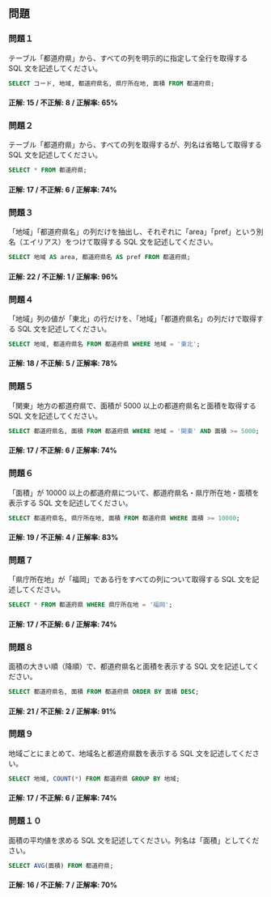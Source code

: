 ## 問題

### 問題１

テーブル「都道府県」から、すべての列を明示的に指定して全行を取得する SQL 文を記述してください。

```sql
SELECT コード, 地域, 都道府県名, 県庁所在地, 面積 FROM 都道府県;

```

#### 正解: 15 / 不正解: 8 / 正解率: 65%

### 問題２

テーブル「都道府県」から、すべての列を取得するが、列名は省略して取得する SQL 文を記述してください。

```sql
SELECT * FROM 都道府県;

```

#### 正解: 17 / 不正解: 6 / 正解率: 74%

### 問題３

「地域」「都道府県名」の列だけを抽出し、それぞれに「area」「pref」という別名（エイリアス）をつけて取得する SQL 文を記述してください。

```sql
SELECT 地域 AS area, 都道府県名 AS pref FROM 都道府県;

```

#### 正解: 22 / 不正解: 1 / 正解率: 96%

### 問題４

「地域」列の値が「東北」の行だけを、「地域」「都道府県名」の列だけで取得する SQL 文を記述してください。

```sql
SELECT 地域, 都道府県名 FROM 都道府県 WHERE 地域 = '東北';

```

#### 正解: 18 / 不正解: 5 / 正解率: 78%

### 問題５

「関東」地方の都道府県で、面積が 5000 以上の都道府県名と面積を取得する SQL 文を記述してください。

```sql
SELECT 都道府県名, 面積 FROM 都道府県 WHERE 地域 = '関東' AND 面積 >= 5000;

```

#### 正解: 17 / 不正解: 6 / 正解率: 74%

### 問題６

「面積」が 10000 以上の都道府県について、都道府県名・県庁所在地・面積を表示する SQL 文を記述してください。

```sql
SELECT 都道府県名, 県庁所在地, 面積 FROM 都道府県 WHERE 面積 >= 10000;

```

#### 正解: 19 / 不正解: 4 / 正解率: 83%

### 問題７

「県庁所在地」が「福岡」である行をすべての列について取得する SQL 文を記述してください。

```sql
SELECT * FROM 都道府県 WHERE 県庁所在地 = '福岡';

```

#### 正解: 17 / 不正解: 6 / 正解率: 74%

### 問題８

面積の大きい順（降順）で、都道府県名と面積を表示する SQL 文を記述してください。

```sql
SELECT 都道府県名, 面積 FROM 都道府県 ORDER BY 面積 DESC;

```

#### 正解: 21 / 不正解: 2 / 正解率: 91%

### 問題９

地域ごとにまとめて、地域名と都道府県数を表示する SQL 文を記述してください。

```sql
SELECT 地域, COUNT(*) FROM 都道府県 GROUP BY 地域;

```

#### 正解: 17 / 不正解: 6 / 正解率: 74%

### 問題１０

面積の平均値を求める SQL 文を記述してください。列名は「面積」としてください。

```sql
SELECT AVG(面積) FROM 都道府県;

```

#### 正解: 16 / 不正解: 7 / 正解率: 70%
